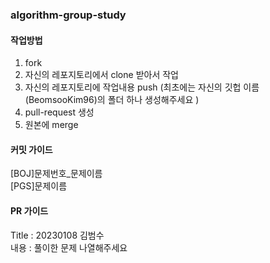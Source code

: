 ### algorithm-group-study

#### 작업방법
1. fork
2. 자신의 레포지토리에서 clone 받아서 작업
3. 자신의 레포지토리에 작업내용 push (최초에는 자신의 깃헙 이름(BeomsooKim96)의 폴더 하나 생성해주세요 )
4. pull-request 생성
5. 원본에 merge

#### 커밋 가이드
  
[BOJ]문제번호_문제이름  
[PGS]문제이름

#### PR 가이드
  
Title : 20230108 김범수  
내용 : 풀이한 문제 나열해주세요
